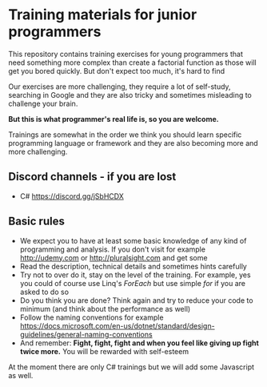# Training materials for junior programmers

This repository contains training exercises for young programmers that need something more complex than create a factorial function as those will get you bored quickly. But don't expect too much, it's hard to find 

Our exercises are more challenging, they require a lot of self-study, searching in Google and they are also tricky and sometimes misleading to challenge your brain.

**But this is what programmer's real life is, so you are welcome.**

Trainings are somewhat in the order we think you should learn specific programming language or framework and they are also becoming more and more challenging.

## Discord channels - if you are lost
- C# https://discord.gg/jSbHCDX

## Basic rules

- We expect you to have at least some basic knowledge of any kind of programming and analysis. If you don't visit for example http://udemy.com or http://pluralsight.com and get some
- Read the description, technical details and sometimes hints carefully
- Try not to over do it, stay on the level of the training. For example, yes you could of course use Linq's *ForEach* but use simple *for* if you are asked to do so
- Do you think you are done? Think again and try to reduce your code to minimum (and think about the performance as well)
- Follow the naming conventions for example https://docs.microsoft.com/en-us/dotnet/standard/design-guidelines/general-naming-conventions
- And remember: **Fight, fight, fight and when you feel like giving up fight twice more.** You will be rewarded with self-esteem

At the moment there are only C# trainings but we will add some Javascript as well.
